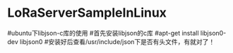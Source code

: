 # LoRaServerSampleInLinux

#ubuntu下libjson-c库的使用
#首先安装libjson的c库
#apt-get install libjson0-dev libjson0
#安装好后查看/usr/include/json下是否有头文件，有就对了！
